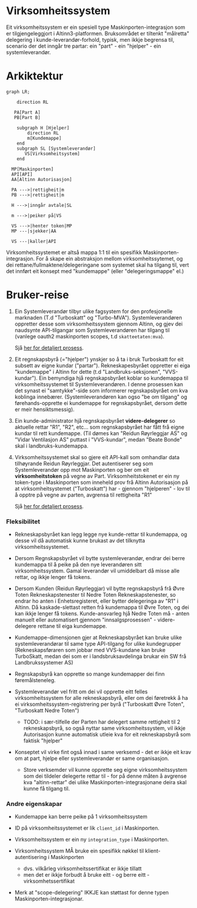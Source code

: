 # Virksomheitssystem

Eit virksomheitssystem er ein spesiell type Maskinporten-integrasjon som er tilgjengeleggjort i Altinn3-platformen. Bruksområdet er tiltenkt "målretta" delegering i kunde-leverandør-forhold, typisk, men ikkje begrensa til, scenario der det inngår tre partar:  ein "part" - ein "hjelper" - ein systemleverandør.



# Arkiktektur

```mermaid
graph LR;

    direction RL

   PA[Part A]
   PB[Part B]

    subgraph H [Hjelper]
        direction RL
        m[Kundemappe]
    end
    subgraph SL [Systemleverandør]
       VS[Virksomheitsystem]
    end

  MP[Maskinporten]
  API[API]
  AA[Altinn Autorisasjon]

  PA --->|rettigheit|m
  PB --->|rettigheit|m

  H --->|inngår avtale|SL

  m --->|peiker på|VS

  VS --->|henter token|MP
  MP ---|sjekker|AA

  VS ---|kaller|API

```

Virksomheitssystemet er altså mappa 1:1 til ein spesifikk Maskinporten-integrasjon. For å skape ein abstraksjon mellom virksomheitssytemet, og dei rettane/fullmaktene/delegeringane som systemet skal ha tilgang til, vert det innført eit konsept med "kundemappe" (eller "delegeringsmappe" el.)




# Bruker-reise

1. Ein Systemleverandør tilbyr ulike fagsystem for den profesjonelle marknaden  (T.d "Turboskatt" og "Turbo-MVA"). Systemleverandøren oppretter desse som virksomheitssystem gjennom Altinn, og gjev dei naudsynte API-tilgangar som Systemleverandøren har tilgang til (vanlege oauth2 maskinporten scopes, t.d `skatteetaten:mva`).

    Sjå [her for detaljert prosess](virksys-opprette.md).

2. Eit regnskapsbyrå (="hjelper") ynskjer so å ta i bruk Turboskatt for eit subsett av eigne kundar ("partar").  Rekneskapesbyrået oppretter ei eiga "kundemappe" i Altinn for dette (t.d "Landbruks-seksjonen", "VVS-kundar"). Ein bemyndiga hjå regnskapsbyrået koblar so kundemappa til virksomheitssystemet til Systemleverandøren. I denne prosessen kan det synast ei "samtykke"-side som informerer regnskapsbyrået om kva koblinga innebærer. (Systemleverandøren kan ogso "be om tilgang" og førehands-opprette ei kundemappe for regnskapsbyrået, dersom dette er meir hensiktsmessig).

3. Ein kunde-administrator hjå regnskapsbyrået **videre-delegerer** so aktuelle rettar "R1", "R2", etc... som regnskapsbyrået har fått frå eigne kundar til rett kundemappe.   (Til dømes kan "Reidun Røyrleggjar AS" og "Vidar Ventilasjon AS" puttast i "VVS-kundar", medan "Beate Bonde" skal i landbruks-kundemappa.

4. Virksomheitssystemet skal so gjere eit API-kall som omhandlar data tilhøyrande Reidun Røyrleggjar.  Det autentiserer seg som Systemleverandør opp mot Maskinporten og ber om eit **virksomheitstoken** på vegne av Part.  Virksomheitstokenet er ein ny token-type i Maskinporten som inneheld prov frå Altinn Autorisasjon på at  virksomheitsystemet ("Turboskatt") har - gjennom "hjelperen" - lov til å opptre på vegne av parten, avgrensa til rettigheita "R1"

    Sjå [her for detaljert prosess](virksys-token.md).

### Fleksibilitet

* Rekneskapsbyrået kan legg legge nye kunde-rettar til kundemappa, og desse vil då automatisk kunne brukast av det tilknytta virksomheitssystemet.

* Dersom Regnskapsbyrået vil bytte systemleverandør, endrar dei berre kundemappa til å peike på den nye leverandøren sitt virksomheitssystem.  Gamal leverandør vil umiddelbart då misse alle rettar, og ikkje lenger få tokens.

* Dersom Kunden (Reidun Røyrleggjar) vil bytte regnskapsbyrå frå Øvre Toten Rekneskapstenester til Nedre Toten Rekneskapstenester, so endrar ho anten i Enhetsregisteret, eller bytter delegeringa av "R1" i Altinn.  Då kaskade-slettast retten frå kundemappa til Øvre Toten, og dei kan ikkje lenger få tokens.
  Kunde-ansvarleg hjå Nedre Toten må - anten manuelt eller automatisert gjennom "innsalgsprosessen" -  videre-delegere rettane til eiga kundemappe.

* Kundemappe-dimensjonen gjer at Rekneskapsbyrået kan bruke ulike systemleverandørar til same type API-tilgang for ulike kundegrupper (Rekneskapsføraren som jobbar med VVS-kundane kan bruke TurboSkatt, medan dei som er i landsbruksavdelinga brukar ein SW frå Landbrukssystemer AS)
* Regnskapsbyrå kan opprette so mange kundemapper dei finn føremålsteneleg.


* Systemleverandør vel fritt om dei vil opprette eitt felles virksomheitssystem for alle rekneskapsbyrå, eller om dei føretrekk å ha ei virksomheitssystem-registrering per byrå ("Turboskatt Øvre Toten", "Turboskatt Nedre Toten")
  * TODO: i sær-tilfelle der Parten har delegert samme rettigheit til 2 rekneskapsbyrå, so også nyttar same virksomheitssystem, vil ikkje Autorisasjon kunne automatisk utleie kva for eit rekneskapsbyrå som faktisk  "hjelper"


* Konseptet vil virke fint også innad i same verksemd - det er ikkje eit krav om at part, hjelpe eller systemleverandør er same organisasjon.
  * Store verksemder vil kunne opprette seg eigne virksomheitssystem som dei tildeler  delegerte rettar til - for på denne måten å avgrense kva "altinn-rettar" dei ulike Maskinporten-integrasjonane deira skal kunne få tilgang til.


### Andre  eigenskapar

* Kundemappe kan berre peike på 1 virksomheitssystem

* ID på virksomheitssystemet er lik `client_id` i Maskinporten.  
* Virksomheitssystem er ein ny `integration_type` i Maskinporten.
* Virksomheitssystem MÅ bruke ein spesifikk nøkkel til klient-autentisering i Maskinporten
  * dvs. vilkårleg virksomheitssertifikat er ikkje tillatt
  * men det er ikkje forbudt å bruke eitt - og berre eitt - virksomhetssertifikat
* Merk at "scope-delegering" IKKJE kan støttast for denne typen Maskinporten-integrasjonar.
